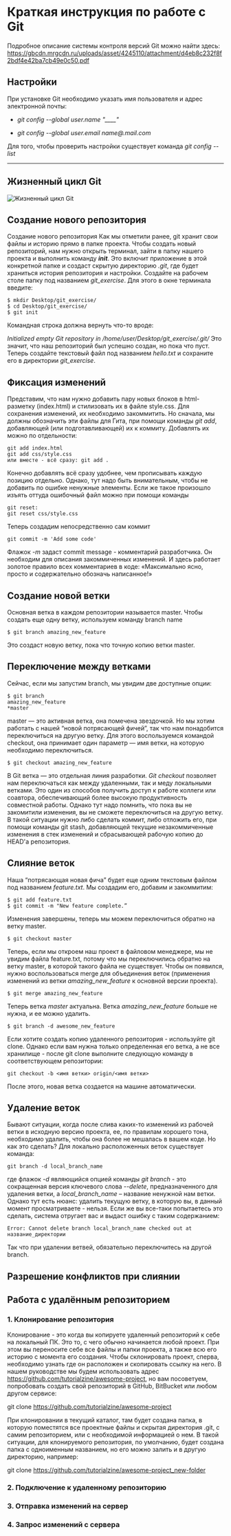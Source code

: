 # __Краткая инструкция по работе с Git__
Подробное описание системы контроля версий Git можно найти здесь: https://gbcdn.mrgcdn.ru/uploads/asset/4245110/attachment/d4eb8c232f8f2bdf4e42ba7cb49e0c50.pdf

## **Настройки**

При установке Git необходимо указать имя пользователя и адрес электронной почты:

* *git config --global user.name "____"*

* _git config --global user.email name@.mail.com_

Для того, чтобы проверить настройки существует команда _git config --list_

***
## __Жизненный цикл Git__
![Жизненный цикл Git](https://fuzeservers.ru/wp-content/uploads/4/6/3/46359fd61ed64dd88ebcbb873c291c8a.jpeg)

## **Создание нового репозитория**
Создание нового репозитория
Как мы отметили ранее, git хранит свои файлы и историю прямо в папке проекта. Чтобы создать новый репозиторий, нам нужно открыть терминал, зайти в папку нашего проекта и выполнить команду __*init*__. Это включит приложение в этой конкретной папке и создаст скрытую директорию *.git*, где будет храниться история репозитория и настройки.
Создайте на рабочем столе папку под названием *git_exercise*. Для этого в окне терминала введите:

    $ mkdir Desktop/git_exercise/
    $ cd Desktop/git_exercise/
    $ git init
Командная строка должна вернуть что-то вроде:

*Initialized empty Git repository in /home/user/Desktop/git_exercise/.git/*
Это значит, что наш репозиторий был успешно создан, но пока что пуст. Теперь создайте текстовый файл под названием *hello.txt* и сохраните его в директории *git_exercise*.
## **Фиксация изменений**
Представим, что нам нужно добавить пару новых блоков в html-разметку (index.html) и стилизовать их в файле style.css. Для сохранения изменений, их необходимо закоммитить. Но сначала, мы должны обозначить эти файлы для Гита, при помощи команды *git add*, добавляющей (или подготавливающей) их к коммиту. Добавлять их можно по отдельности:

    git add index.html
    git add css/style.css
    или вместе - всё сразу: git add .

Конечно добавлять всё сразу удобнее, чем прописывать каждую позицию отдельно. Однако, тут надо быть внимательным, чтобы не добавить по ошибке ненужные элементы. Если же такое произошло изъять оттуда ошибочный файл можно при помощи команды

    git reset:
    git reset css/style.css
Теперь создадим непосредственно сам коммит

    git commit -m 'Add some code'
Флажок *-m* задаст commit message - комментарий разработчика. Он необходим для описания закоммиченных изменений. И здесь работает золотое правило всех комментариев в коде: «Максимально ясно, просто и содержательно обозначь написанное!»
## **Создание новой ветки**
Основная ветка в каждом репозитории называется master. Чтобы создать еще одну ветку, используем команду branch name

    $ git branch amazing_new_feature
Это создаст новую ветку, пока что точную копию ветки master.
## **Переключение между ветками**
Сейчас, если мы запустим branch, мы увидим две доступные опции:

    $ git branch
    amazing_new_feature
    *master
master — это активная ветка, она помечена звездочкой. Но мы хотим работать с нашей “новой потрясающей фичей”, так что нам понадобится переключиться на другую ветку. Для этого воспользуемся командой checkout, она принимает один параметр — имя ветки, на которую необходимо переключиться.

    $ git checkout amazing_new_feature
В Git ветка — это отдельная линия разработки. *Git checkout* позволяет нам переключаться как между удаленными, так и меду локальными ветками. Это один из способов получить доступ к работе коллеги или соавтора, обеспечивающий более высокую продуктивность совместной работы. Однако тут надо помнить, что пока вы не закомитили изменения, вы не сможете переключиться на другую ветку. В такой ситуации нужно либо сделать коммит, либо отложить его, при помощи команды git stash, добавляющей текущие незакоммиченные изменения в стек изменений и сбрасывающей рабочую копию до HEAD'а репозитория.
## **Слияние веток**
Наша “потрясающая новая фича” будет еще одним текстовым файлом под названием *feature.txt*. Мы создадим его, добавим и закоммитим:

    $ git add feature.txt
    $ git commit -m "New feature complete.”
Изменения завершены, теперь мы можем переключиться обратно на ветку master.

    $ git checkout master
Теперь, если мы откроем наш проект в файловом менеджере, мы не увидим файла feature.txt, потому что мы переключились обратно на ветку master, в которой такого файла не существует. Чтобы он появился, нужно воспользоваться merge для объединения веток (применения изменений из ветки *amazing_new_feature* к основной версии проекта).

    $ git merge amazing_new_feature
Теперь ветка *master* актуальна. Ветка *amazing_new_feature* больше не нужна, и ее можно удалить.

    $ git branch -d awesome_new_feature
Если хотите создать копию удаленного репозитория - используйте git clone. Однако если вам нужна только определенная его ветка, а не все хранилище - после git clone выполните следующую команду в соответствующем репозитории:

    git checkout -b <имя ветки> origin/<имя ветки>
После этого, новая ветка создается на машине автоматически.
## **Удаление веток**
Бывают ситуации, когда после слива каких-то изменений из рабочей ветки в исходную версию проекта, ее, по правилам хорошего тона, необходимо удалить, чтобы она более не мешалась в вашем коде. Но как это сделать?
Для локально расположенных веток существует команда:

    git branch -d local_branch_name
где флажок *-d* являющийся опцией команды *git branch* - это сокращенная версия ключевого слова *--delete*, предназначенного для удаления ветки, а *local_branch_name* – название ненужной нам ветки.
Однако тут есть нюанс: удалить текущую ветку, в которую вы, в данный момент просматриваете - нельзя. Если же вы все-таки попытаетесь это сделать, система отругает вас и выдаст ошибку с таким содержанием:

    Error: Cannot delete branch local_branch_name checked out at название_директории
Так что при удалении ветвей, обязательно переключитесь на другой branch.
## **Разрешение конфликтов при слиянии**
## **Работа с удалённым репозиторием**
### **1. Клонирование репозитория** ###

Клонирование - это когда вы копируете удаленный репозиторий к себе на локальный ПК. Это то, с чего обычно начинается любой проект. При этом вы переносите себе все файлы и папки проекта, а также всю его историю с момента его создания. Чтобы склонировать проект, сперва, необходимо узнать где он расположен и скопировать ссылку на него. В нашем руководстве мы будем использовать адрес https://github.com/tutorialzine/awesome-project, но вам посоветуем, попробовать создать свой репозиторий в GitHub, BitBucket или любом другом сервисе:

git clone https://github.com/tutorialzine/awesome-project

При клонировании в текущий каталог, там будет создана папка, в которую поместятся все проектные файлы и скрытая директория .git, с самим репозиторием, или с необходимой информацией о нем. В такой ситуации, для клонируемого репозитория, по умолчанию, будет создана папка с одноименным названием, но его можно залить и в другую директорию, например:

git clone https://github.com/tutorialzine/awesome-project_new-folder
### **2. Подключение к удаленному репозиторию** ###
### **3. Отправка изменений на сервер** ###
### **4. Запрос изменений с сервера** ###